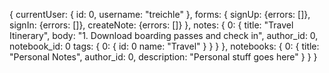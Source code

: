 {
  currentUser: {
    id: 0,
    username: "treichle"
  },
  forms: {
    signUp: {errors: []},
    signIn: {errors: []},
    createNote: {errors: []}
  },
  notes: {
    0: {
      title: "Travel Itinerary",
      body: "1. Download boarding passes and check in",
      author_id: 0,
      notebook_id: 0
      tags: {
        0: {
          id: 0
          name: "Travel"
        }
      }
    }
  },
  notebooks: {
    0: {
      title: "Personal Notes",
      author_id: 0,
      description: "Personal stuff goes here"
    }
  }
}
